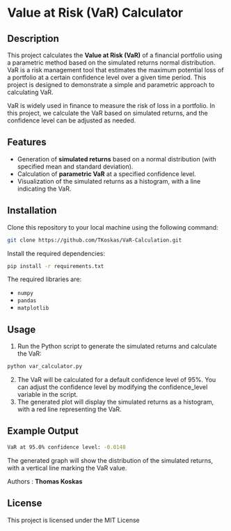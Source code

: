 # Value at Risk (VaR) Calculator

## Description

This project calculates the **Value at Risk (VaR)** of a financial portfolio using a parametric method based on the simulated returns normal distribution. VaR is a risk management tool that estimates the maximum potential loss of a portfolio at a certain confidence level over a given time period. This project is designed to demonstrate a simple and parametric approach to calculating VaR.

VaR is widely used in finance to measure the risk of loss in a portfolio. In this project, we calculate the VaR based on simulated returns, and the confidence level can be adjusted as needed.

## Features

- Generation of **simulated returns** based on a normal distribution (with specified mean and standard deviation).
- Calculation of **parametric VaR** at a specified confidence level.
- Visualization of the simulated returns as a histogram, with a line indicating the VaR.

## Installation

Clone this repository to your local machine using the following command:

```bash
git clone https://github.com/TKoskas/VaR-Calculation.git
```

Install the required dependencies:
```bash
pip install -r requirements.txt
```
The required libraries are:
- `numpy`
- `pandas`
- `matplotlib`
## Usage
1.	Run the Python script to generate the simulated returns and calculate the VaR:
```bash
python var_calculator.py
```
2.	The VaR will be calculated for a default confidence level of 95%. You can adjust the confidence level by modifying the confidence_level variable in the script.
3.	The generated plot will display the simulated returns as a histogram, with a red line representing the VaR.
## Example Output
```bash
VaR at 95.0% confidence level: -0.0148
```
The generated graph will show the distribution of the simulated returns, with a vertical line marking the VaR value.

Authors : 
**Thomas Koskas**
## License
This project is licensed under the MIT License
